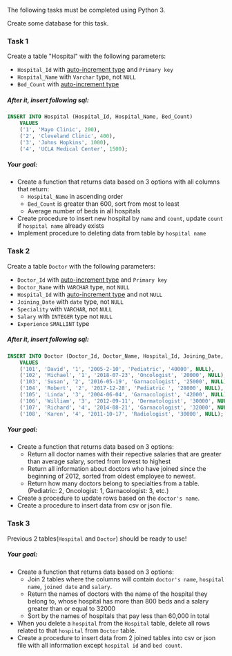 The following tasks must be completed using Python 3.

Create some database for this task.

### Task 1

Create a table "Hospital" with the following parameters:

- `Hospital_Id` with <a href="https://www.postgresqltutorial.com/postgresql-tutorial/postgresql-serial/">auto-increment type</a> and `Primary key`
- `Hospital_Name` with `Varchar` type, not `NULL`
- `Bed_Count` with <a href="https://www.postgresqltutorial.com/postgresql-tutorial/postgresql-serial/">auto-increment type</a>

##### After it, insert following sql:

```sql
INSERT INTO Hospital (Hospital_Id, Hospital_Name, Bed_Count)
    VALUES
    ('1', 'Mayo Clinic', 200),
    ('2', 'Cleveland Clinic', 400),
    ('3', 'Johns Hopkins', 1000),
    ('4', 'UCLA Medical Center', 1500);
```

##### Your goal:

- Create a function that returns data based on 3 options with all columns that return:
  - `Hospital_Name` in ascending order
  - `Bed_Count` is greater than 600, sort from most to least
  - Average number of beds in all hospitals
- Create procedure to insert new hospital by `name` and `count`, update `count` if `hospital name` already exists
- Implement procedure to deleting data from table by `hospital name`

### Task 2

Create a table `Doctor` with the following parameters:

- `Doctor_Id` with <a href="https://www.postgresqltutorial.com/postgresql-tutorial/postgresql-serial/">auto-increment type</a> and `Primary key`
- `Doctor_Name` with `VARCHAR` type, not `NULL`
- `Hospital_Id` with <a href="https://www.postgresqltutorial.com/postgresql-tutorial/postgresql-serial/">auto-increment type</a> and not `NULL`
- `Joining_Date` with `date` type, not `NULL`
- `Speciality` with `VARCHAR`, not `NULL`
- `Salary` with `INTEGER` type not `NULL`
- `Experience` `SMALLINT` type

##### After it, insert following sql:

```sql
INSERT INTO Doctor (Doctor_Id, Doctor_Name, Hospital_Id, Joining_Date, Speciality, Salary, Experience)
    VALUES
    ('101', 'David', '1', '2005-2-10', 'Pediatric', '40000', NULL),
    ('102', 'Michael', '1', '2018-07-23', 'Oncologist', '20000', NULL),
    ('103', 'Susan', '2', '2016-05-19', 'Garnacologist', '25000', NULL),
    ('104', 'Robert', '2', '2017-12-28', 'Pediatric ', '28000', NULL),
    ('105', 'Linda', '3', '2004-06-04', 'Garnacologist', '42000', NULL),
    ('106', 'William', '3', '2012-09-11', 'Dermatologist', '30000', NULL),
    ('107', 'Richard', '4', '2014-08-21', 'Garnacologist', '32000', NULL),
    ('108', 'Karen', '4', '2011-10-17', 'Radiologist', '30000', NULL);
```

##### Your goal:

- Create a function that returns data based on 3 options:
  - Return all doctor names with their repective salaries that are greater than average salary, sorted from lowest to highest
  - Return all information about doctors who have joined since the beginning of 2012, sorted from oldest employee to newest.
  - Return how many doctors belong to specialties from a table. (Pediatric: 2, Oncologist: 1, Garnacologist: 3, etc.)
- Create a procedure to update rows based on the `doctor's name`.
- Create a procedure to insert data from csv or json file.

### Task 3

Previous 2 tables(`Hospital` and `Doctor`) should be ready to use!

##### Your goal:

- Create a function that returns data based on 3 options:
  - Join 2 tables where the columns will contain `doctor's name`, `hospital name`, `joined date` and `salary`.
  - Return the names of doctors with the name of the hospital they belong to, whose hospital has more than 800 beds and a salary greater than or equal to 32000
  - Sort by the names of hospitals that pay less than 60,000 in total
- When you delete a `hospital` from the `Hospital` table, delete all rows related to that `hospital` from `Doctor` table.
- Create a procedure to insert data from 2 joined tables into csv or json file with all information except `hospital id` and `bed count`.
